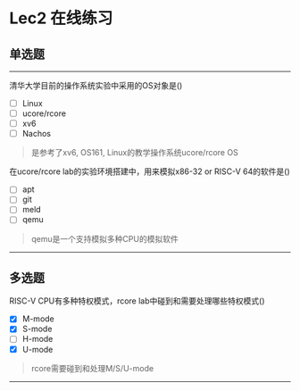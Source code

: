 # Lec2 在线练习

## 单选题

---

清华大学目前的操作系统实验中采用的OS对象是()

- [ ] Linux
- [ ] ucore/rcore
- [ ] xv6
- [ ] Nachos

> 是参考了xv6, OS161, Linux的教学操作系统ucore/rcore OS

在ucore/rcore lab的实验环境搭建中，用来模拟x86-32 or RISC-V 64的软件是()

- [ ] apt
- [ ] git
- [ ] meld
- [ ] qemu

> qemu是一个支持模拟多种CPU的模拟软件



---

## 多选题

RISC-V CPU有多种特权模式，rcore lab中碰到和需要处理哪些特权模式()

- [x] M-mode
- [x] S-mode
- [ ] H-mode
- [x] U-mode

> rcore需要碰到和处理M/S/U-mode

---


